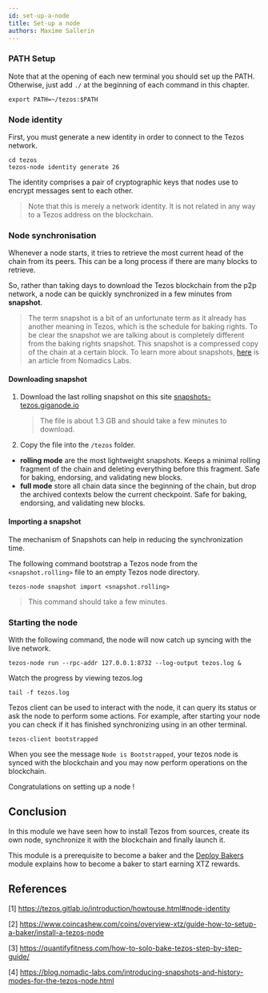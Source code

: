 ```yaml
---
id: set-up-a-node
title: Set-up a node
authors: Maxime Sallerin
---
```


### PATH Setup

Note that at the opening of each new terminal you should set up the PATH. Otherwise, just add `./` at the beginning of each command in this chapter.

```shell
export PATH=~/tezos:$PATH
```

### Node identity

First, you must generate a new identity in order to connect to the Tezos network.

```shell
cd tezos
tezos-node identity generate 26
```

The identity comprises a pair of cryptographic keys that nodes use to encrypt messages sent to each other.

> Note that this is merely a network identity. It is not related in any way to a Tezos address on the blockchain.

### Node synchronisation

Whenever a node starts, it tries to retrieve the most current head of the chain from its peers. This can be a long process if there are many blocks to retrieve.

So, rather than taking days to download the Tezos blockchain from the p2p network, a node can be quickly synchronized in a few minutes from **snapshot**.

> The term snapshot is a bit of an unfortunate term as it already has another meaning in Tezos, which is the schedule for baking rights. To be clear the snapshot we are talking about is completely different from the baking rights snapshot. This snapshot is a compressed copy of the chain at a certain block.
> To learn more about snapshots, [here](https://blog.nomadic-labs.com/introducing-snapshots-and-history-modes-for-the-tezos-node.html) is an article from Nomadics Labs.

#### Downloading snapshot

1. Download the last rolling snapshot on this site [snapshots-tezos.giganode.io](https://snapshots-tezos.giganode.io/)
   > The file is about 1.3 GB and should take a few minutes to download.
2. Copy the file into the `/tezos` folder.

- **rolling mode** are the most lightweight snapshots. Keeps a minimal rolling fragment of the chain and deleting everything before this fragment. Safe for baking, endorsing, and validating new blocks.
- **full mode** store all chain data since the beginning of the chain, but drop the archived contexts below the current checkpoint. Safe for baking, endorsing, and validating new blocks.

#### Importing a snapshot

The mechanism of Snapshots can help in reducing the synchronization time.

The following command bootstrap a Tezos node from the `<snapshot.rolling>` file to an empty Tezos node directory.

```shell
tezos-node snapshot import <snapshot.rolling>
```

> This command should take a few minutes.

### Starting the node

With the following command, the node will now catch up syncing with the live network.

```shell
tezos-node run --rpc-addr 127.0.0.1:8732 --log-output tezos.log &
```

Watch the progress by viewing tezos.log
```shell
tail -f tezos.log
```

Tezos client can be used to interact with the node, it can query its status or ask the node to perform some actions. For example, after starting your node you can check if it has finished synchronizing using in an other terminal.

```shell
tezos-client bootstrapped
```

When you see the message `Node is Bootstrapped`, your tezos node is synced with the blockchain and you may now perform operations on the blockchain.

Congratulations on setting up a node !

## Conclusion

In this module we have seen how to install Tezos from sources, create its own node, synchronize it with the blockchain and finally launch it.

This module is a prerequisite to become a baker and the [Deploy Bakers](/baker) module explains how to become a baker to start earning XTZ rewards.

## References

[1] https://tezos.gitlab.io/introduction/howtouse.html#node-identity

[2] https://www.coincashew.com/coins/overview-xtz/guide-how-to-setup-a-baker/install-a-tezos-node

[3] https://quantifyfitness.com/how-to-solo-bake-tezos-step-by-step-guide/

[4] https://blog.nomadic-labs.com/introducing-snapshots-and-history-modes-for-the-tezos-node.html



